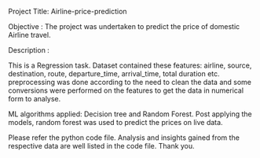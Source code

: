 Project Title: Airline-price-prediction

Objective : The project was undertaken to predict the price of domestic Airline travel.

Description : 

This is a Regression task.
Dataset contained these features: airline, source, destination, route, departure_time, arrival_time, total duration etc.
preprocessing was done according to the need to clean the data and some conversions were performed on the features to get the data in numerical form to analyse.

ML algorithms applied: Decision tree and Random Forest.
Post applying the models, random forest was used to predict the prices on live data.

Please refer the python code file. Analysis and insights gained from the respective data are well listed in the code file.
Thank you.
